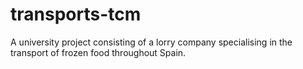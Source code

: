 # transports-tcm
A university project consisting of a lorry company specialising in the transport of frozen food throughout Spain.
